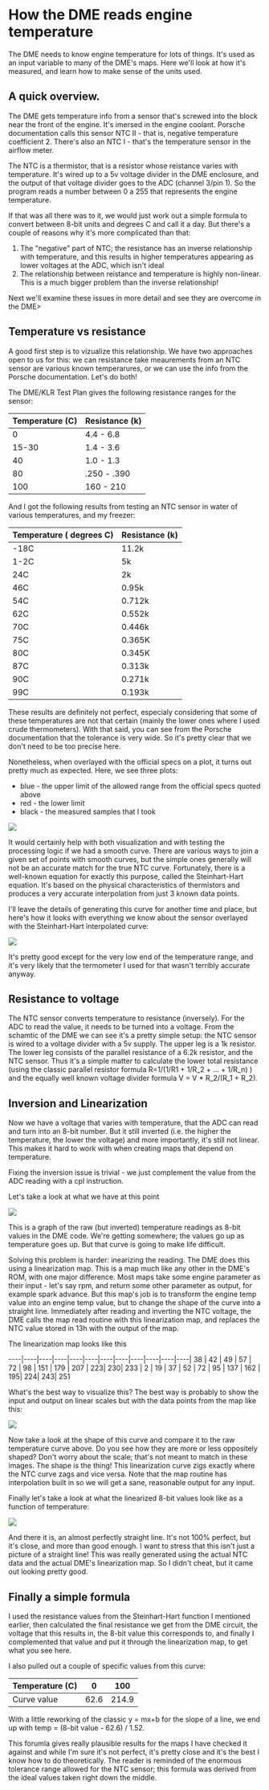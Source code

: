 # How the DME reads engine temperature

The DME needs to know engine temperature for lots of things. It's used as an input variable to many of the DME's maps. Here we'll look at how it's measured, and learn how to make sense of the units used. 

## A quick overview. 
The DME gets temperature info from a sensor that's screwed into the block near the front of the engine. It's imersed in the engine coolant. Porsche documentation calls this sensor NTC II - that is, negative temperature coefficient 2. There's also an NTC I - that's the temperature sensor in the airflow meter. 

The NTC is a thermistor, that is a resistor whose reistance varies with temperature. It's wired up to a 5v voltage divider in the DME enclosure, and the output of that voltage divider goes to the ADC (channel 3/pin 1). So the program reads a number between 0 a 255 that represents the engine temperature. 

If that was all there was to it, we would just work out a simple formula to convert between 8-bit units and degrees C and call it a day. But there's a couple of reasons why it's more complicated than that:

1. The "negative" part of NTC; the resistance has an inverse relationship with temperature, and this results in higher temperatures appearing as lower voltages at the ADC, which isn't ideal
2. The relationship between reistance and temperature is highly non-linear. This is a much bigger problem than the inverse relationship!

Next we'll examine these issues in more detail and see they are overcome in the DME> 

## Temperature vs resistance
A good first step is to vizualize this relationship. We have two approaches open to us for this: we can resistance take meaurements from an NTC sensor are various known temperarures, or we can use the info from the Porsche documentation. Let's do both!

The DME/KLR Test Plan gives the following resistance ranges for the sensor:

Temperature (C) | Resistance (k)
----------------|------------
0 | 4.4 - 6.8
15-30 | 1.4 - 3.6
40 | 1.0 - 1.3
80 | .250 - .390
100 | 160 - 210


And I got the following results from testing an NTC sensor in water of various temperatures, and my freezer:

Temperature ( degrees C) | Resistance (k) 
-------------------------|------------
-18C | 11.2k
1-2C |  5k
24C | 2k
46C | 0.95k
54C | 0.712k
62C | 0.552k
70C | 0.446k
75C | 0.365K
80C | 0.345K
87C | 0.313k
90C | 0.271k
99C | 0.193k

These results are definitely not perfect, especialy considering that some of these temperatures are not that certain (mainly the lower ones where I used crude thermometers). With that said, you can see from the Porsche documentation that the tolerance is very wide. So it's pretty clear that we don't need to be too precise here. 

Nonetheless, when overlayed with the official specs on a plot, it turns out pretty much as expected. Here, we see three plots:

* blue - the upper limit of the allowed range from the official specs quoted above
* red - the lower limit
* black - the measured samples that I took


![](images/dme_map_reading/measured_data_vs_ideal_2.png)

It would certainly help with both visualization and with testing the processing logic if we had a smooth curve. There are various ways to join a given set of points with smooth curves, but the simple ones generally will not be an accurate match for the true NTC curve. Fortunately, there is a well-known equation for exactly this purpose, called the Steinhart-Hart equation. It's based on the physical characteristics of thermistors and produces a very accurate interpolation from just 3 known data points. 

I'll leave the details of generating this curve for another time and place, but here's how it looks with everything we know about the sensor overlayed with the Steinhart-Hart interpolated curve:

![](images/dme_map_reading/measured_data_vs_ideal_3.png)

It's pretty good except for the very low end of the temperature range, and it's very likely that the termometer I used for that wasn't terribly accurate anyway. 

## Resistance to voltage

The NTC sensor converts temperature to resistance (inversely). For the ADC to read the value, it needs to be turned into a voltage. From the schamtic of the DME we can see it's a pretty simple setup: the NTC sensor is wired to a voltage divider with a 5v supply. The upper leg is a 1k resistor. The lower leg consists of the parallel resistance of a 6.2k resistor, and the NTC sensor. Thus it's a simple matter to calculate the lower total resistance (using the classic parallel resistor formula R=1/(1/R1 + 1/R_2 + ... + 1/R_n) ) and the equally well known voltage divider formula V = V * R_2/(R_1 + R_2).

## Inversion and Linearization 

Now we have a voltage that varies with temperature, that the ADC can read and turn into an 8-bit number. But it still inverted (i.e. the higher the temperature, the lower the voltage) and more importantly, it's still not linear. This makes it hard to work with when creating maps that depend on temperature. 

Fixing the inversion issue is trivial - we just complement the value from the ADC reading with a cpl instruction. 

Let's take a look at what we have at this point

![](images/dme_map_reading/raw_temperature_vs_8bit_values_1.png)

This is a graph of the raw (but inverted) temperature readings as 8-bit values in the DME code. We're getting somewhere; the values go up as temperature goes up. But that curve is going to make life difficult. 

Solving this problem is harder: inearizing the reading. The DME does this using a linearization map. This is a map much like any other in the DME's ROM, with one major difference. Most maps take some engine parameter as their input - let's say rpm, and return some other parameter as output, for example spark advance. But this map's job is to transform the engine temp value into an engine temp value, but to change the shape of the curve into a straight line. Immediately after reading and inverting the NTC voltage, the DME calls the map read routine with this linearization map, and replaces the NTC value stored in 13h with the output of the map. 

The linearization map looks like this

----|----|----|----|----|----|----|----|----|----|----|----|
38 | 42 | 49 | 57 | 72 | 98 | 151 | 179 | 207 | 223| 230| 233 |
2 | 19 | 37 | 52 | 72 | 95 | 137 | 162 | 195| 224| 243| 251	 

What's the best way to visualize this? The best way is probably to show the input and output on linear scales but with the data points from the map like this:


![](images/dme_map_reading/ntc_linearization_map_1.png)

Now take a look at the shape of this curve and compare it to the raw temperature curve above. Do you see how they are more or less oppositely shaped? Don't worry about the scale; that's not meant to match in these images. The shape is the thing! This linearization curve zigs exactly where the NTC curve zags and vice versa. Note that the map routine has interpolation built in so we will get a sane, reasonable output for any input. 

Finally let's take a look at what the linearized 8-bit values look like as a function of temperature:

![](images/dme_map_reading/linearized_temperature_vs_8bit_values_1.png)


And there it is, an almost perfectly straight line. It's not 100% perfect, but it's close, and more than good enough. I want to stress that this isn't just a picture of a straight line! This was really generated using the actual NTC data and the actual DME's linearization map. So I didn't cheat, but it came out looking pretty good. 


## Finally a simple formula

I used the resistance values from the Steinhart-Hart function I mentioned earlier, then calculated the final resistance we get from the DME circuit, the voltage that this results in, the 8-bit value this corresponds to, and finally I complemented that value and put it through the linearization map, to get what you see here. 

I also pulled out a couple of specific values from this curve:

Temperature (C) | 0 | 100
----------------|---|----
Curve value | 62.6 | 214.9

With a little reworking of the classic y = mx+b for the slope of a line, we end up with temp = (8-bit value - 62.6) / 1.52. 

This forumla gives really plausible results for the maps I have checked it against and while I'm sure it's not perfect, it's pretty close and it's the best I know how to do theoretically. The reader is reminded of the enormous tolerance range allowed for the NTC sensor; this formula was derived from the ideal values taken right down the middle. 
